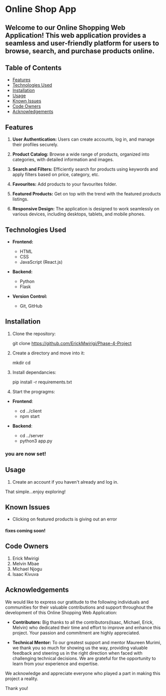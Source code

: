 # Online Shop App

## Welcome to our Online Shopping Web Application! This web application provides a seamless and user-friendly platform for users to browse, search, and purchase products online.


## Table of Contents

- [Features](#features)
- [Technologies Used](#technologies-used)
- [Installation](#installation)
- [Usage](#usage)
- [Known Issues](#known-issues)
- [Code Owners](#code-owners)
- [Acknowledgements](#acknowledgements)

## Features

1. **User Authentication:** Users can create accounts, log in, and manage their profiles securely.

2. **Product Catalog:** Browse a wide range of products, organized into categories, with detailed information and images.

3. **Search and Filters:** Efficiently search for products using keywords and apply filters based on price, category, etc.

4. **Favourites:** Add products to your favourites folder.

5. **Featured Products:** Get on top with the trend with the featured products listings.

6. **Responsive Design:** The application is designed to work seamlessly on various devices, including desktops, tablets, and mobile phones.

## Technologies Used

- **Frontend:**
  - HTML
  - CSS
  - JavaScript (React.js)

- **Backend:**
  - Python
  - Flask

- **Version Control:**
  - Git, GitHub


## Installation

1. Clone the repository:

   git clone https://github.com/ErickMwirigi/Phase-4-Project

2. Create a directory and move into it:

    mkdir <directoryName>
    cd <directoryName>

3. Install dependancies:

    pip install -r requirements.txt

4. Start the progragms:

-  **Frontend**:
    - cd ../client
    - npm start

-   **Backend**: 
    - cd ../server
    - python3 app.py

### you are now set!

## Usage
 
1. Create an account if you haven't already and log in.

That simple...enjoy exploring!

## Known Issues

- Clicking on featured products is giving out an error


#### fixes coming soon!

## Code Owners

1. Erick Mwirigi
2. Melvin Mbae 
3. Michael Njogu
4. Isaac Kivuva

## Acknowledgements 

We would like to express our gratitude to the following individuals and communities for their valuable contributions and support throughout the development of this Online Shopping Web Application:

- **Contributors:** Big thanks to all the contributors(Isaac, Michael, Erick, Melvin) who dedicated their time and effort to improve and enhance this project. Your passion and commitment are highly appreciated.

- **Technical Mentor:** To our greatest support and mentor Maureen Murimi, we thank you so much for showing us the way, providing valuable feedback and steering us in the right direction when faced with challenging technical decisions. We are grateful for the opportunity to learn from your experience and expertise.

We acknowledge and appreciate everyone who played a part in making this project a reality.

Thank you!



